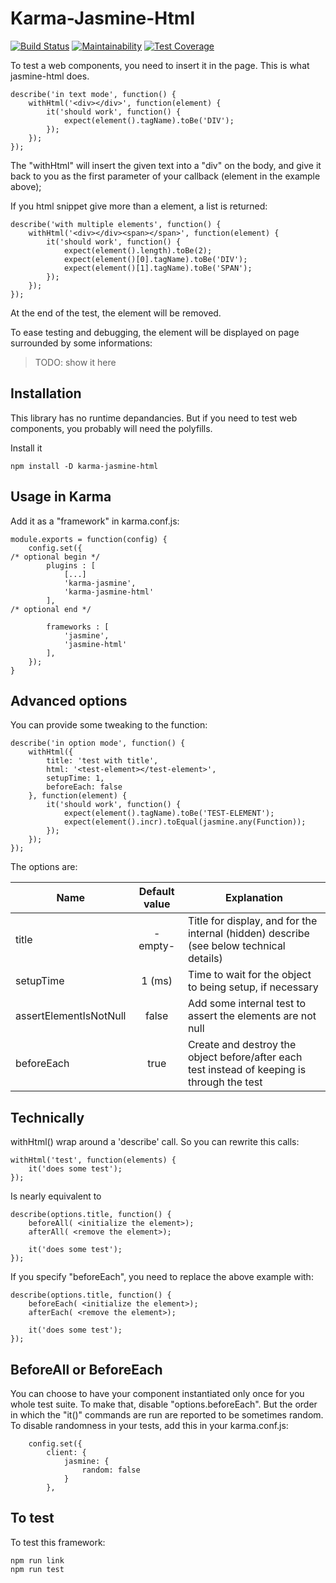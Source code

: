 # Karma-Jasmine-Html

[![Build Status](https://travis-ci.org/jehon/karma-jasmine-html.svg?branch=master)](https://travis-ci.org/jehon/karma-jasmine-html)
[![Maintainability](https://api.codeclimate.com/v1/badges/26756c4f95a238b2d57e/maintainability)](https://codeclimate.com/github/jehon/karma-jasmine-html/maintainability)
[![Test Coverage](https://api.codeclimate.com/v1/badges/26756c4f95a238b2d57e/test_coverage)](https://codeclimate.com/github/jehon/karma-jasmine-html/test_coverage)

To test a web components, you need to insert it in the page. This is what jasmine-html does.

```lang=javascript
describe('in text mode', function() {
    withHtml('<div></div>', function(element) {
        it('should work', function() {
            expect(element().tagName).toBe('DIV');
        });
    });
});
```

The "withHtml" will insert the given text into a "div" on the body, and give it back to you as the first parameter of your callback (element in the example above);

If you html snippet give more than a element, a list is returned:

```lang=javascript
describe('with multiple elements', function() {
    withHtml('<div></div><span></span>', function(element) {
        it('should work', function() {
            expect(element().length).toBe(2);
            expect(element()[0].tagName).toBe('DIV');
            expect(element()[1].tagName).toBe('SPAN');
        });
    });
});
```

At the end of the test, the element will be removed.

To ease testing and debugging, the element will be displayed on page surrounded by some informations:

> TODO: show it here

## Installation

This library has no runtime depandancies. But if you need to test web components, you probably will need the polyfills.

Install it

```lang=bash
npm install -D karma-jasmine-html
```

## Usage in Karma

Add it as a "framework" in karma.conf.js:

```lang=javascript
module.exports = function(config) {
    config.set({
/* optional begin */
        plugins : [
            [...]
            'karma-jasmine',
            'karma-jasmine-html'
        ],
/* optional end */

        frameworks : [
            'jasmine',
            'jasmine-html'
        ],
    });
}
```

## Advanced options

You can provide some tweaking to the function:

```lang=javascript
describe('in option mode', function() {
    withHtml({
        title: 'test with title',
        html: '<test-element></test-element>',
        setupTime: 1,
        beforeEach: false
    }, function(element) {
        it('should work', function() {
            expect(element().tagName).toBe('TEST-ELEMENT');
            expect(element().incr).toEqual(jasmine.any(Function));
        });
    });
});
```

The options are:

|Name|Default value | Explanation |
|----|:------------:|-------------|
|title| -empty- | Title for display, and for the internal (hidden) describe (see below technical details) |
|setupTime| 1 (ms) | Time to wait for the object to being setup, if necessary|
|assertElementIsNotNull | false | Add some internal test to assert the elements are not null |
|beforeEach | true | Create and destroy the object before/after each test instead of keeping is through the test|

## Technically

withHtml() wrap around a 'describe' call. So you can rewrite this calls:

```lang=javascript
withHtml('test', function(elements) {
    it('does some test');
});
```

Is nearly equivalent to

```lang=javascript
describe(options.title, function() {
    beforeAll( <initialize the element>);
    afterAll( <remove the element>);

    it('does some test');
});
```

If you specify "beforeEach", you need to replace the above example with:

```lang=javascript
describe(options.title, function() {
    beforeEach( <initialize the element>);
    afterEach( <remove the element>);

    it('does some test');
});
```

## BeforeAll or BeforeEach

You can choose to have your component instantiated only once for you whole test suite. To make that, disable "options.beforeEach". But the order in which the "it()" commands are run are reported to be sometimes random. To disable randomness in your tests, add this in your karma.conf.js:

```lang=javascript
    config.set({
        client: {
            jasmine: {
                random: false
            }
        },
```

## To test

To test this framework:

```lang=javascript
npm run link
npm run test
```
